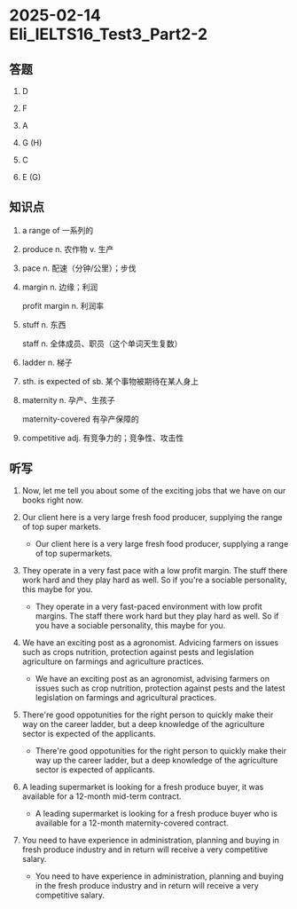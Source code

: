# 2025-02-14 Eli_IELTS16_Test3_Part2-2

## 答题

1. D

2. F

3. A

4. G (H)

5. C

6. E (G)

## 知识点

1. a range of 一系列的

2. produce n. 农作物 v. 生产

3. pace n. 配速（分钟/公里）；步伐

4. margin n. 边缘；利润

   profit margin n. 利润率

5. stuff n. 东西

   staff n. 全体成员、职员（这个单词天生复数）

6. ladder n. 梯子

7. sth. is expected of sb. 某个事物被期待在某人身上

8. maternity n. 孕产、生孩子

   maternity-covered 有孕产保障的

9. competitive adj. 有竞争力的；竞争性、攻击性

## 听写

1. Now, let me tell you about some of the exciting jobs that we have on our books right now.

2. Our client here is a very large fresh food producer, supplying the range of top super markets.

   - Our client here is a very large fresh food producer, supplying a range of top supermarkets.

3. They operate in a very fast pace with a low profit margin. The stuff there work hard and they play hard as well. So if you're a sociable personality, this maybe for you.

   - They operate in a very fast-paced environment with low profit margins. The staff there work hard but they play hard as well. So if you have a sociable personality, this maybe for you.

4. We have an exciting post as a agronomist. Advicing farmers on issues such as crops nutrition, protection against pests and legislation agriculture on farmings and agriculture practices.

   - We have an exciting post as an agronomist, advising farmers on issues such as crop nutrition, protection against pests and the latest legislation on farmings and agricultural practices.

5. There're good oppotunities for the right person to quickly make their way on the career ladder, but a deep knowledge of the agriculture sector is expected of the applicants.

   - There're good oppotunities for the right person to quickly make their way up the career ladder, but a deep knowledge of the agriculture sector is expected of applicants.

6. A leading supermarket is looking for a fresh produce buyer, it was available for a 12-month mid-term contract.

   - A leading supermarket is looking for a fresh produce buyer who is available for a 12-month maternity-covered contract.

7. You need to have experience in administration, planning and buying in fresh produce industry and in return will receive a very competitive salary.

   - You need to have experience in administration, planning and buying in the fresh produce industry and in return will receive a very competitive salary.
